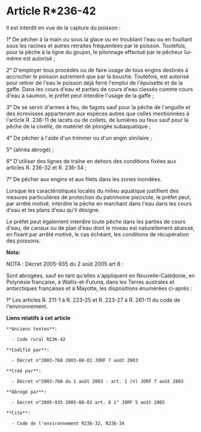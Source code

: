 # Article R*236-42

Il est interdit en vue de la capture du poisson :

1° De pêcher à la main ou sous la glace ou en troublant l'eau ou en fouillant sous les racines et autres retraites
fréquentées par le poisson. Toutefois, pour la pêche à la ligne du goujon, le pilonnage effectué par le pêcheur lui-même est
autorisé ;

2° D'employer tous procédés ou de faire usage de tous engins destinés à accrocher le poisson autrement que par la bouche.
Toutefois, est autorisé pour retirer de l'eau le poisson déjà ferré l'emploi de l'épuisette et de la gaffe. Dans les cours
d'eau et parties de cours d'eau classés comme cours d'eau à saumon, le préfet peut interdire l'usage de la gaffe ;

3° De se servir d'armes à feu, de fagots sauf pour la pêche de l'anguille et des écrevisses appartenant aux espèces autres
que celles mentionnées à l'article R. 236-11 de lacets ou de collets, de lumières ou feux sauf pour la pêche de la civelle,
de matériel de plongée subaquatique ;

4° De pêcher à l'aide d'un trimmer ou d'un engin similaire ;

5° (alinéa abrogé) ;

6° D'utiliser des lignes de traîne en dehors des conditions fixées aux articles R. 236-32 et R. 236-34 ;

7° De pêcher aux engins et aux filets dans les zones inondées.

Lorsque les caractéristiques locales du milieu aquatique justifient des mesures particulières de protection du patrimoine
piscicole, le préfet peut, par arrêté motivé, interdire la pêche en marchant dans l'eau dans les cours d'eau et les plans
d'eau qu'il désigne.

Le préfet peut également interdire toute pêche dans les parties de cours d'eau, de canaux ou de plan d'eau dont le niveau est
naturellement abaissé, en fixant par arrêté motivé, le cas échéant, les conditions de récupération des poissons.

**Nota:**

NOTA : Décret 2005-935 du 2 août 2005 art 8 :

Sont abrogées, sauf en tant qu'elles s'appliquent en Nouvelle-Calédonie, en Polynésie française, à Wallis-et-Futuna, dans les
Terres australes et antarctiques françaises et à Mayotte, les dispositions énumérées ci-après :

1° Les articles R. 211-1 à R. 223-25 et R. 223-27 à R. 261-11 du code de l'environnement.

**Liens relatifs à cet article**

	**Anciens textes**:

	  - Code rural R236-42

	**Codifié par**:

	  - Décret n°2003-768 2003-08-01 JORF 7 août 2003

	**Créé par**:

	  - Décret n°2003-768 du 1 août 2003 - art. 1 (V) JORF 7 août 2003

	**Abrogé par**:

	  - Décret n°2005-935 2005-08-02 art. 8 1° JORF 5 août 2005

	**Cite**:

	  - Code de l'environnement R236-32, R236-34
